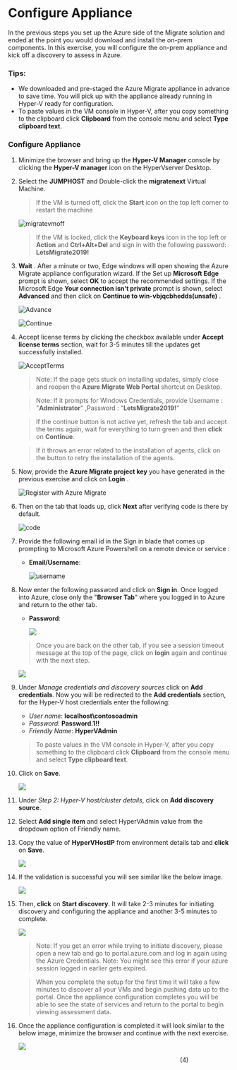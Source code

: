 # Configure Appliance

In the previous steps you set up the Azure side of the Migrate solution and ended at the point you would download and install the on-prem components.  In this exercise, you will configure the on-prem appliance and kick off a discovery to assess in Azure.

### Tips:

  * We downloaded and pre-staged the Azure Migrate appliance in advance to save time.  You will pick up with the appliance already running in Hyper-V ready for configuration.
  * To paste values in the VM console in Hyper-V, after you copy something to the clipboard click **Clipboard** from the console menu and select **Type clipboard text**.


### Configure Appliance

1. Minimize the browser and bring up the **Hyper-V Manager** console by clicking the **Hyper-V manager** icon on the HyperVserver Desktop.
1. Select the **JUMPHOST** and Double-click the **migratenext** Virtual Machine.

	>If the VM is turned off, click the **Start** icon on the top left corner to restart the machine
	
	![migratevmoff](image/migratevmoff.png)
	
	>If the VM is locked, click the **Keyboard keys** icon in the top left or **Action** and **Ctrl+Alt+Del** and sign in with the following password: **LetsMigrate2019!**

1. **Wait** . After a minute or two, Edge windows will open showing the Azure Migrate appliance configuration wizard. If the Set up **Microsoft Edge** prompt is shown, select **OK** to accept the recommended settings. If the Microsoft Edge **Your connection isn't private** prompt is shown, select **Advanced** and then click on **Continue to win-vbjqcbhedds(unsafe)** .
   
   ![Advance](image/advanced.png)

   ![Continue](image/continueto.png)


1. Accept license terms by clicking the checkbox available under **Accept license terms** section, wait for 3-5 minutes till the updates get successfully installed.
	
	![AcceptTerms](image/acceptterms.png)

	>Note: If the page gets stuck on installing updates, simply close and reopen the <strong>Azure Migrate Web Portal</strong> shortcut on Desktop.
	
	>Note: If it prompts for Windows Credentials, provide Username : "**Administrator**" ,Password : "**LetsMigrate2019!**" 
	
	>If the continue button is not active yet, refresh the tab and accept the terms again, wait for everything to turn green and then **click** on **Continue**.
	
	>If it throws an error related to the installation of agents, click on the button to retry the installation of the agents.
	 
1. Now, provide the **Azure Migrate project key** you have generated in the previous exercise and click on **Login** .
 
   ![Register with Azure Migrate](image/providemigratekey.png)


1. Then on the tab that loads up, click **Next** after verifying code is there by default.

	![code](image/code.png)

1. Provide the following email id in the Sign in blade that comes up prompting to Microsoft Azure Powershell on a remote device or service :
   * **Email/Username**: <inject key="AzureAdUserEmail"></inject>
	   
	 ![username](image/azureusername.png)
	 
1. Now enter the following password and click on **Sign in**. Once logged into Azure, close only the "**Browser Tab**" where you logged in to Azure and return to the other tab.
   * **Password**: <inject key="AzureAdUserPassword"></inject>	
   
        ![](image/azurepassword.png)	
   
   >Once you are back on the other tab, if you see a session timeout message at the top of the page, click on **login** again and continue with the next step.
   
      ![](image/loginagain.png)
   
1. Under *Manage credentials and discovery sources* click on **Add credentials**. Now you will be redirected to the **Add credentials** section, for the Hyper-V host credentials enter the following:

	* *User name*: **localhost\contosoadmin**
	* *Password*: **Password.1!!**
	* *Friendly Name*: **HyperVAdmin**

	>To paste values in the VM console in Hyper-V, after you copy something to the clipboard click **Clipboard** from the console menu and select **Type clipboard text**. 
    
1. Click on **Save**.
 
   ![](image/addcredentials.png)

1. Under *Step 2: Hyper-V host/cluster details*, click on **Add discovery source**.
1. Select **Add single item** and select HyperVAdmin value from the dropdown option of Friendly name.
1. Copy the value of **HyperVHostIP** from environment details tab and **click** on **Save**.

   ![](image/hostvmip02.png)

1. If the validation is successful you will see similar like the below image.

   ![](image/validationsuccess.png)

1. Then, **click** on **Start discovery**. It will take 2-3 minutes for initiating discovery and configuring the appliance and another 3-5 minutes to complete.

   ![](image/startdiscovery.png)
           
	>Note: If you get an error while trying to initiate discovery, please open a new tab and go to portal.azure.com and log in again using the Azure Credentials.
	>Note: You might see this error if your azure session logged in earlier gets expired.
	
	>When you complete the setup for the first time it will take a few minutes to discover all your VMs and begin pushing data up to the portal.  Once the appliance configuration completes you will be able to see the state of services and return to the portal to begin viewing assessment data.

1. Once the appliance configuration is completed it will look similar to the below image, minimize the browser and continue with the next exercise.

   ![](image/discovery.png)

&nbsp;&nbsp;&nbsp;&nbsp;&nbsp;&nbsp;&nbsp;&nbsp;&nbsp;&nbsp;&nbsp;&nbsp;&nbsp;&nbsp;&nbsp;&nbsp;&nbsp;&nbsp;&nbsp;&nbsp;&nbsp;&nbsp;&nbsp;&nbsp;&nbsp;&nbsp;&nbsp;&nbsp;&nbsp;&nbsp;&nbsp;&nbsp;&nbsp;&nbsp;&nbsp;&nbsp;&nbsp;&nbsp;&nbsp;&nbsp;&nbsp;&nbsp;&nbsp;&nbsp;&nbsp;&nbsp;&nbsp;&nbsp;&nbsp;&nbsp;&nbsp;&nbsp;&nbsp;&nbsp;&nbsp;&nbsp;&nbsp;&nbsp;&nbsp;&nbsp;&nbsp;&nbsp;&nbsp;&nbsp;&nbsp;&nbsp;&nbsp;&nbsp;&nbsp;&nbsp;&nbsp;&nbsp;&nbsp;&nbsp;&nbsp;&nbsp;&nbsp;&nbsp;&nbsp;&nbsp;&nbsp;&nbsp;&nbsp;&nbsp;&nbsp;&nbsp;&nbsp;&nbsp;&nbsp;&nbsp;&nbsp;&nbsp;&nbsp;&nbsp;&nbsp;&nbsp;&nbsp;&nbsp;&nbsp;(4)
